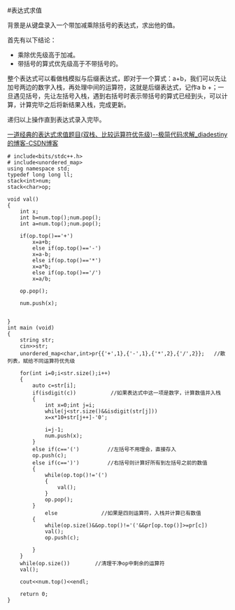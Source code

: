 

#表达式求值

背景是从键盘录入一个带加减乘除括号的表达式，求出他的值。

首先有以下结论：

- 乘除优先级高于加减。
- 带括号的算式优先级高于不带括号的。

整个表达式可以看做栈模拟与后缀表达式，即对于一个算式：a+b，我们可以先让加号两边的数字入栈，再处理中间的运算符，这就是后缀表达式，记作a b +；一旦遇见括号，先让左括号入栈，遇到右括号时表示带括号的算式已经到头，可以计算，计算完毕之后将新结果入栈，完成更新。

递归以上操作直到表达式录入完毕。

[一道经典的表达式求值题目(双栈、比较运算符优先级)--极简代码求解_diadestiny的博客-CSDN博客](https://blog.csdn.net/weixin_43723614/article/details/115036556)

```
# include<bits/stdc++.h>
# include<unordered_map>
using namespace std;
typedef long long ll;
stack<int>num;
stack<char>op;

void val()
{
	int x;
	int b=num.top();num.pop();
	int a=num.top();num.pop();
	
	if(op.top()=='+')
		x=a+b;
		else if(op.top()=='-')
		x=a-b;
		else if(op.top()=='*')
		x=a*b;
		else if(op.top()=='/')
		x=a/b;
	
	op.pop();
	
	num.push(x);
	
	
}
int main (void)
{
	string str;
	cin>>str;
	unordered_map<char,int>pr{{'+',1},{'-',1},{'*',2},{'/',2}};   //散列表，赋给不同运算符优先级
	
	for(int i=0;i<str.size();i++)
	{
		auto c=str[i];
		if(isdigit(c))           //如果表达式中这一项是数字，计算数值并入栈
		{
			int x=0;int j=i;
			while(j<str.size()&&isdigit(str[j]))
			x=x*10+str[j++]-'0';
			
			i=j-1;
			num.push(x);
		}
		else if(c=='(')         //左括号不用理会，直接存入
		op.push(c);
		else if(c==')')         //右括号则计算好所有到左括号之前的数值
		{
			while(op.top()!='(')
			{
				val();
			}
			op.pop();
		}
			else              //如果是四则运算符，入栈并计算已有数值
		{
			while(op.size()&&op.top()!='('&&pr[op.top()]>=pr[c])
			val();
			op.push(c);
			
		}
	}
	while(op.size())        //清理干净op中剩余的运算符
	val();
	
	cout<<num.top()<<endl;
		
	return 0;	
}
```

